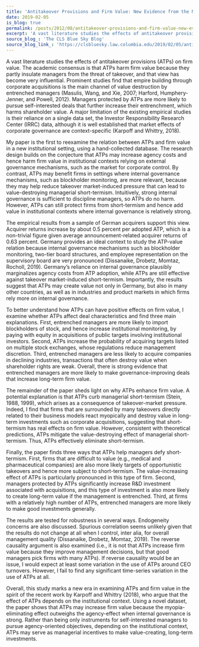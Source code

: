 ```yaml
---
title: 'Antitakeover Provisions and Firm Value: New Evidence from the M&A Market'
date: 2019-02-05
is_blog: true
permalink: /posts/2012/08/antitakeover-provisions-and-firm-value-new-evidence-from-the-m-a-market/
excerpt: 'A vast literature studies the effects of antitakeover provisions (ATPs) on firm value. The academic consensus is that ATPs harm firm value because they partly insulate managers from the threat of takeover, and that view has become very influential.'
source_blog_: 'The CLS Blue Sky Blog'
source_blog_link_: 'https://clsbluesky.law.columbia.edu/2019/02/05/antitakeover-provisions-and-firm-value-new-evidence-from-the-ma-market/'
---
```


A vast literature studies the effects of antitakeover provisions (ATPs) on firm value. The academic consensus is that ATPs harm firm value because they partly insulate managers from the threat of takeover, and that view has become very influential. Prominent studies find that empire building through corporate acquisitions is the main channel of value destruction by entrenched managers (Masulis, Wang, and Xie, 2007; Harford, Humphery-Jenner, and Powell, 2012). Managers protected by ATPs are more likely to pursue self-interested deals that further increase their entrenchment, which harms shareholder value. A major limitation of the existing empirical studies  is their reliance on a single data set, the Investor Responsibility Research Center (IRRC) data, although it is well established that market effects of corporate governance are context-specific (Karpoff and Whittry, 2018).

My paper is the first to reexamine the relation between ATPs and firm value in a new institutional setting, using a hand-collected database. The research design builds on the conjecture that ATPs may increase agency costs and hence harm firm value in institutional contexts relying on external governance mechanisms, such as the market for corporate control. By contrast, ATPs may benefit firms in settings where internal governance mechanisms, such as blockholder monitoring, are more relevant, because they may help reduce takeover market-induced pressure that can lead to value-destroying managerial short-termism. Intuitively, strong internal governance is sufficient to discipline managers, so ATPs do no harm. However, ATPs can still protect firms from short-termism and hence add value in institutional contexts where internal governance is relatively strong.

The empirical results from a sample of German acquirers support this view. Acquirer returns increase by about 0.5 percent per adopted ATP, which is a non-trivial figure given average announcement-related acquirer returns of 0.63 percent. Germany provides an ideal context to study the ATP-value relation because internal governance mechanisms such as blockholder monitoring, two-tier board structures, and employee representation on the supervisory board are very pronounced (Dissanaike, Drobetz, Momtaz, Rocholl, 2019). Germany’s reliance on internal governance plausibly marginalizes agency costs from ATP adoption, while ATPs are still effective against takeover market-induced short-termism. Importantly, the results suggest that ATPs may create value not only in Germany, but also in many other countries, as well as in industries and product markets in which firms rely more on internal governance.

To better understand how ATPs can have positive effects on firm value, I examine whether ATPs affect deal characteristics and find three main explanations. First, entrenched managers are more likely to import blockholders of stock, and hence increase institutional monitoring, by paying with equity in acquisitions of public targets involving institutional investors. Second, ATPs increase the probability of acquiring targets listed on multiple stock exchanges, whose regulations reduce management discretion. Third, entrenched managers are less likely to acquire companies in declining industries, transactions that often destroy value when shareholder rights are weak. Overall, there is strong evidence that entrenched managers are more likely to make governance-improving deals that increase long-term firm value.

The remainder of the paper sheds light on why ATPs enhance firm value. A potential explanation is that ATPs curb managerial short-termism (Stein, 1988, 1999), which arises as a consequence of takeover-market pressure. Indeed, I find that firms that are surrounded by many takeovers directly related to their business models react myopically and destroy value in long-term investments such as corporate acquisitions, suggesting that short-termism has real effects on firm value. However, consistent with theoretical predictions, ATPs mitigate the value-destroying effect of managerial short-termism. Thus, ATPs effectively eliminate short-termism.

Finally, the paper finds three ways that  ATPs help managers defy short-termism. First, firms that are difficult to value (e.g., medical and pharmaceutical companies) are also more likely targets of opportunistic takeovers and hence more subject to short-termism. The value-increasing effect of ATPs is particularly pronounced in this type of firm. Second, managers protected by ATPs significantly increase R&D investment associated with acquisitions, and this type of investment is also more likely to create long-term value if the management is entrenched. Third, at firms with a relatively high number of  ATPs, entrenched managers are more likely to make good investments generally.

The results are tested for robustness in several ways. Endogeneity concerns are also discussed. Spurious correlation seems unlikely given that the results do not change at all when I control, inter alia, for overall management quality (Dissanaike, Drobetz, Momtaz, 2019). The reverse causality argument is also examined (i.e., it is not that ATPs increase firm value because they improve management decisions, but that good managers pick firms with many ATPs). If reverse causality would be an issue, I would expect at least some variation in the use of ATPs around CEO turnovers. However, I fail to find any significant time-series variation in the use of ATPs at all.

Overall, this study marks a new era in examining  ATPs and firm value in the spirit of the recent work by Karpoff and Whittry (2018), who argue that the effect of ATPs depends on the institutional context. Using a novel dataset, the paper shows that ATPs may increase firm value because the myopia-eliminating effect outweighs the agency-effect when internal governance is strong. Rather than being only instruments for self-interested managers to pursue agency-oriented objectives, depending on the institutional context, ATPs may serve as managerial incentives to make value-creating, long-term investments.
